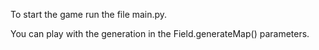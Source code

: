 To start the game run the file main.py.

You can play with the generation in the Field.generateMap() parameters.
